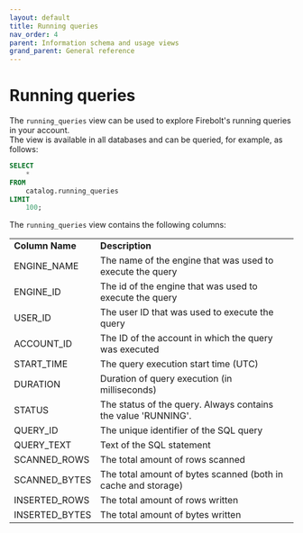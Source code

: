 ```yaml
---
layout: default
title: Running queries
nav_order: 4
parent: Information schema and usage views
grand_parent: General reference
---
```


# Running queries

The `running_queries` view can be used to explore Firebolt's running queries in your account.\
The view is available in all databases and can be queried, for example, as follows:

```sql
SELECT
	*
FROM
	catalog.running_queries
LIMIT
	100;
```

The `running_queries` view contains the following columns:

|                 |                                                               |
| --------------- | ------------------------------------------------------------- |
| **Column Name** | **Description**                                               |
| ENGINE\_NAME    | The name of the engine that was used to execute the query     |
| ENGINE\_ID      | The id of the engine that was used to execute the query       |
| USER\_ID        | The user ID that was used to execute the query                |
| ACCOUNT\_ID     | The ID of the account in which the query was executed         |
| START\_TIME     | The query execution start time (UTC)                          |
| DURATION        | Duration of query execution (in milliseconds)                 |
| STATUS          | The status of the query. Always contains the value 'RUNNING'. |
| QUERY\_ID       | The unique identifier of the SQL query                        |
| QUERY\_TEXT     | Text of the SQL statement                                     |
| SCANNED\_ROWS   | The total amount of rows scanned                              |
| SCANNED\_BYTES  | The total amount of bytes scanned (both in cache and storage) |
| INSERTED\_ROWS  | The total amount of rows written                              |
| INSERTED\_BYTES | The total amount of bytes written                             |
